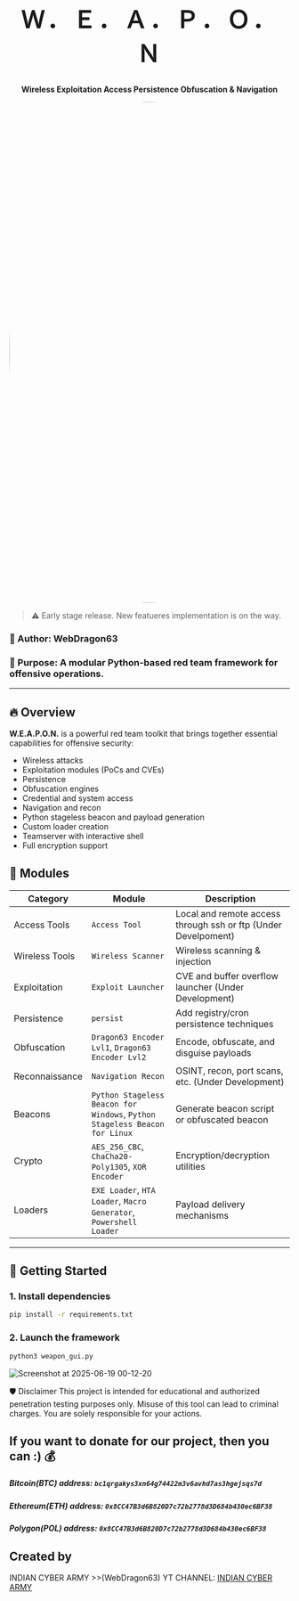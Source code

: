 <h1 align="center" style="font-size:3em; letter-spacing:0.1em;">
    Ｗ．Ｅ．Ａ．Ｐ．Ｏ．Ｎ
</h1>
<p align="center"><strong>Wireless Exploitation Access Persistence Obfuscation & Navigation</strong></p>

<p align="center">
  <img src="https://github.com/user-attachments/assets/3a0dda7e-60fb-4c95-93c5-9dd5e0048db0"
       alt="Circular logo"
       width="900"
       style="border-radius:50%;">
</p>

> :warning: Early stage release. New featueres implementation is on the way.

### 👤 Author: WebDragon63  
### 🎯 Purpose: A modular Python-based red team framework for offensive operations.

---

## 🔥 Overview

**W.E.A.P.O.N.** is a powerful red team toolkit that brings together essential capabilities for offensive security:
- Wireless attacks
- Exploitation modules (PoCs and CVEs)
- Persistence
- Obfuscation engines
- Credential and system access
- Navigation and recon
- Python stageless beacon and payload generation
- Custom loader creation
- Teamserver with interactive shell
- Full encryption support



## 🧠 Modules

| Category      | Module     | Description                                 |
|---------------|------------------|---------------------------------------------|
| Access Tools       | `Access Tool`         | Local and remote access through ssh or ftp (Under Develpoment)  |
| Wireless Tools     | `Wireless Scanner`       | Wireless scanning & injection               |
| Exploitation  | `Exploit Launcher`        | CVE and buffer overflow launcher (Under Development)           |
| Persistence   | `persist`        | Add registry/cron persistence techniques    |
| Obfuscation   | `Dragon63 Encoder Lvl1`, `Dragon63 Encoder Lvl2`      | Encode, obfuscate, and disguise payloads    |
| Reconnaissance    | `Navigation Recon`     | OSINT, recon, port scans, etc. (Under Development)             |
| Beacons        | `Python Stageless Beacon for Windows`, `Python Stageless Beacon for Linux`        | Generate beacon script or obfuscated beacon |
| Crypto        | `AES_256_CBC`, `ChaCha20-Poly1305`, `XOR Encoder` | Encryption/decryption utilities |
| Loaders       | `EXE Loader`, `HTA Loader`, `Macro Generator`, `Powershell Loader` | Payload delivery mechanisms |

---

## 🚀 Getting Started

### 1. Install dependencies
```bash
pip install -r requirements.txt
```
### 2. Launch the framework
```bash
python3 weapon_gui.py
```
![Screenshot at 2025-06-19 00-12-20](https://github.com/user-attachments/assets/f11293e8-80c2-4838-b7fa-93b5f21edc6e)

🛡 Disclaimer
This project is intended for educational and authorized penetration testing purposes only.
Misuse of this tool can lead to criminal charges. You are solely responsible for your actions.

## If you want to donate for our project, then you can :) 💰
##### Bitcoin(BTC) address: `bc1qrgakys3xn64g74422m3v6avhd7as3hgejsqs7d`
##### Ethereum(ETH) address: `0x8CC47B3d6B820D7c72b2778d3D684b430ec6BF38`
##### Polygon(POL) address: `0x8CC47B3d6B820D7c72b2778d3D684b430ec6BF38`

## Created by
INDIAN CYBER ARMY >>(WebDragon63)
YT CHANNEL: [INDIAN CYBER ARMY](https://www.youtube.com/@webdragon63)
